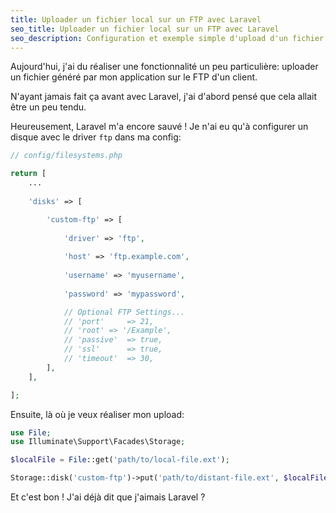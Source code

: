 ```yaml
---
title: Uploader un fichier local sur un FTP avec Laravel
seo_title: Uploader un fichier local sur un FTP avec Laravel
seo_description: Configuration et exemple simple d'upload d'un fichier local sur un FTP avec Laravel
---
```

Aujourd'hui, j'ai du réaliser une fonctionnalité un peu particulière: uploader un fichier généré par mon application sur le FTP d'un client.

N'ayant jamais fait ça avant avec Laravel, j'ai d'abord pensé que cela allait être un peu tendu.

Heureusement, Laravel m'a encore sauvé ! Je n'ai eu qu'à configurer un disque avec le driver `ftp` dans ma config:

```php
// config/filesystems.php

return [
    ...
		
    'disks' => [

        'custom-ftp' => [
				
            'driver' => 'ftp',
						
            'host' => 'ftp.example.com',
						
            'username' => 'myusername',
						
            'password' => 'mypassword',

            // Optional FTP Settings...
            // 'port'     => 21,
            // 'root' => '/Example',
            // 'passive'  => true,
            // 'ssl'      => true,
            // 'timeout'  => 30,
        ],
    ],

];
```

Ensuite, là où je veux réaliser mon upload:

```php
use File;
use Illuminate\Support\Facades\Storage;

$localFile = File::get('path/to/local-file.ext');

Storage::disk('custom-ftp')->put('path/to/distant-file.ext', $localFile);

```

Et c'est bon ! J'ai déjà  dit que j'aimais Laravel ?